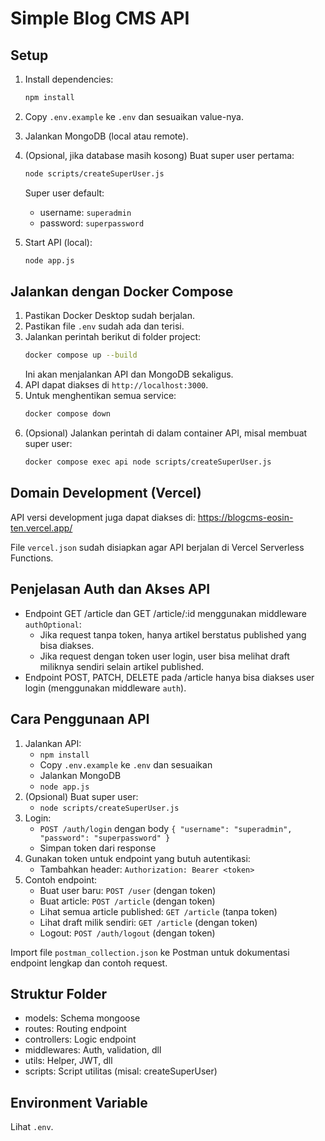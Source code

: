 # Simple Blog CMS API

## Setup

1. Install dependencies:
   ```bash
   npm install
   ```
2. Copy `.env.example` ke `.env` dan sesuaikan value-nya.
3. Jalankan MongoDB (local atau remote).
4. (Opsional, jika database masih kosong) Buat super user pertama:
   ```bash
   node scripts/createSuperUser.js
   ```
   Super user default:
   - username: `superadmin`
   - password: `superpassword`


5. Start API (local):
   ```bash
   node app.js
   ```


## Jalankan dengan Docker Compose

1. Pastikan Docker Desktop sudah berjalan.
2. Pastikan file `.env` sudah ada dan terisi.
3. Jalankan perintah berikut di folder project:
   ```bash
   docker compose up --build
   ```
   Ini akan menjalankan API dan MongoDB sekaligus.
4. API dapat diakses di `http://localhost:3000`.
5. Untuk menghentikan semua service:
   ```bash
   docker compose down
   ```
6. (Opsional) Jalankan perintah di dalam container API, misal membuat super user:
   ```bash
   docker compose exec api node scripts/createSuperUser.js
   ```

## Domain Development (Vercel)

API versi development juga dapat diakses di:
https://blogcms-eosin-ten.vercel.app/

File `vercel.json` sudah disiapkan agar API berjalan di Vercel Serverless Functions.


## Penjelasan Auth dan Akses API

- Endpoint GET /article dan GET /article/:id menggunakan middleware `authOptional`:
  - Jika request tanpa token, hanya artikel berstatus published yang bisa diakses.
  - Jika request dengan token user login, user bisa melihat draft miliknya sendiri selain artikel published.
- Endpoint POST, PATCH, DELETE pada /article hanya bisa diakses user login (menggunakan middleware `auth`).

## Cara Penggunaan API

1. Jalankan API:
   - `npm install`
   - Copy `.env.example` ke `.env` dan sesuaikan
   - Jalankan MongoDB
   - `node app.js`
2. (Opsional) Buat super user:
   - `node scripts/createSuperUser.js`
3. Login:
   - `POST /auth/login` dengan body `{ "username": "superadmin", "password": "superpassword" }`
   - Simpan token dari response
4. Gunakan token untuk endpoint yang butuh autentikasi:
   - Tambahkan header: `Authorization: Bearer <token>`
5. Contoh endpoint:
   - Buat user baru: `POST /user` (dengan token)
   - Buat article: `POST /article` (dengan token)
   - Lihat semua article published: `GET /article` (tanpa token)
   - Lihat draft milik sendiri: `GET /article` (dengan token)
   - Logout: `POST /auth/logout` (dengan token)

Import file `postman_collection.json` ke Postman untuk dokumentasi endpoint lengkap dan contoh request.

## Struktur Folder
- models: Schema mongoose
- routes: Routing endpoint
- controllers: Logic endpoint
- middlewares: Auth, validation, dll
- utils: Helper, JWT, dll
- scripts: Script utilitas (misal: createSuperUser)

## Environment Variable
Lihat `.env`.

